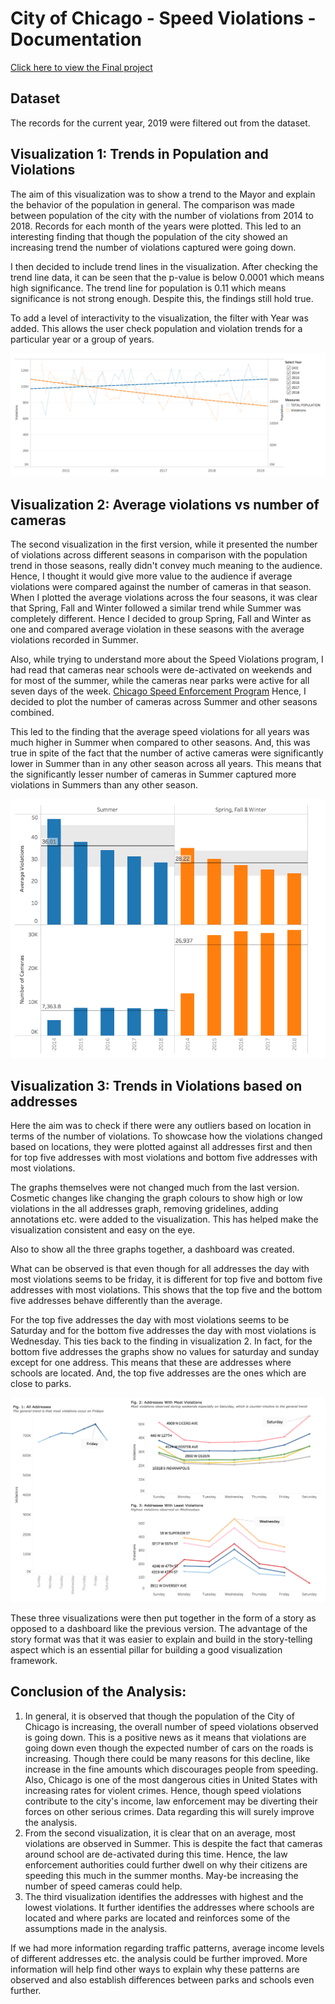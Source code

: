 
# City of Chicago - Speed Violations - Documentation  

[Click here to view the Final project](https://public.tableau.com/profile/prerana7302#!/vizhome/Chicago_Violation_Visualizations_Final/Story)

## Dataset 
The records for the current year, 2019 were filtered out from the dataset. 

## Visualization 1: Trends in Population and Violations

The aim of this visualization was to show a trend to the Mayor and explain the behavior of the population in general. The comparison was made between population of the city with the number of violations from 2014 to 2018. Records for each month of the years were plotted. This led to an interesting finding that though the population of the city showed an increasing trend the number of violations captured were going down. 

I then decided to include trend lines in the visualization. After checking the trend line data, it can be seen that the p-value is below 0.0001 which means high significance. The trend line for population is 0.11 which means significance is not strong enough. Despite this, the findings still hold true. 

To add a level of interactivity to the visualization, the filter with Year was added. This allows the user check population and violation trends for a particular year or a group of years. 

![Viz 1](https://github.com/preranap1/Chicago-City-Speed-Camera-Violations-Visualizations/blob/master/Images/Ver2-1.png)

## Visualization 2: Average violations vs number of cameras

The second visualization in the first version, while it presented the number of violations across different seasons in comparison with the population trend in those seasons, really didn't convey much meaning to the audience. Hence, I thought it would give more value to the audience if average violations were compared against the number of cameras in that season. When I plotted the average violations across the four seasons, it was clear that Spring, Fall and Winter followed a similar trend while Summer was completely different. Hence I decided to group Spring, Fall and Winter as one and compared average violation in these seasons with the average violations recorded in Summer.

Also, while trying to understand more about the Speed Violations program, I had read that cameras near schools were de-activated on weekends and for most of the summer, while the cameras near parks were active for all seven days of the week. [Chicago Speed Enforcement Program](https://www.chicago.gov/city/en/depts/cdot/supp_info/children_s_safetyzoneporgramautomaticspeedenforcement.html) Hence, I decided to plot the number of cameras across Summer and other seasons combined. 

This led to the finding that the average speed violations for all years was much higher in Summer when compared to other seasons. And, this was true in spite of the fact that the number of active cameras were significantly lower in Summer than in any other season across all years. This means that the significantly lesser number of cameras in Summer captured more violations in Summers than any other season. 

![Viz 2](https://github.com/preranap1/Chicago-City-Speed-Camera-Violations-Visualizations/blob/master/Images/Ver2-2.png)


## Visualization 3: Trends in Violations based on addresses

Here the aim was to check if there were any outliers based on location in terms of the number of violations. To showcase how the violations changed based on locations, they were plotted against all addresses first and then for top five addresses with most violations and bottom five addresses with most violations.

The graphs themselves were not changed much from the last version. Cosmetic changes like changing the graph colours to show high or low violations in the all addresses graph, removing gridelines, adding annotations etc. were added to the visualization. This has helped make the visualization consistent and easy on the eye. 

Also to show all the three graphs together, a dashboard was created. 

What can be observed is that even though for all addresses the day with most violations seems to be friday, it is different for top five and bottom five addresses with most violations. This shows that the top five and the bottom five addresses behave differently than the average. 

For the top five addresses the day with most violations seems to be Saturday and for the bottom five addresses the day with most violations is Wednesday. This ties back to the finding in visualization 2. In fact, for the bottom five addresses the graphs show no values for saturday and sunday except for one address. This means that these are addresses where schools are located. And, the top five addresses are the ones which are close to parks.

![Viz 3](https://github.com/preranap1/Chicago-City-Speed-Camera-Violations-Visualizations/blob/master/Images/Ver2-3.png)


These three visualizations were then put together in the form of a story as opposed to a dashboard like the previous version. The advantage of the story format was that it was easier to explain and build in the story-telling aspect which is an essential pillar for building a good visualization framework.

## Conclusion of the Analysis:

1. In general, it is observed that though the population of the City of Chicago is increasing, the overall number of speed violations observed is going down. This is a positive news as it means that violations are going down even though the expected number of cars on the roads is increasing. Though there could be many reasons for this decline, like increase in the fine amounts which discourages people from speeding. Also, Chicago is one of the most dangerous cities in United States with increasing rates for violent crimes. Hence, though speed violations contribute to the city's income, law enforcement may be diverting their forces on other serious crimes. Data regarding this will surely improve the analysis.
2. From the second visualization, it is clear that on an average, most violations are observed in Summer. This is despite the fact that cameras around school are de-activated during this time. Hence, the law enforcement authorities could further dwell on why their citizens are speeding this much in the summer months. May-be increasing the number of speed cameras could help.
3. The third visualization identifies the addresses with highest and the lowest violations. It further identifies the addresses where schools are located and where parks are located and reinforces some of the assumptions made in the analysis. 


If we had more information regarding traffic patterns, average income levels of different addresses etc. the analysis could be further improved. More information will help find other ways to explain why these patterns are observed and also establish differences between parks and schools even further. 

